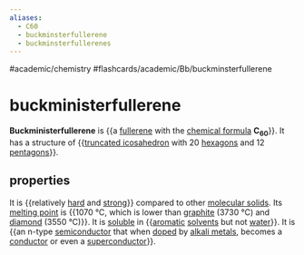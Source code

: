 ```yaml
---
aliases:
  - C60
  - buckminsterfullerene
  - buckminsterfullerenes
---
```


#academic/chemistry #flashcards/academic/Bb/buckminsterfullerene

# buckministerfullerene

__Buckministerfullerene__ is {{a [fullerene](fullerene.md) with the [chemical formula](chemical%20formula.md) __C<sub>60</sub>__}}. It has a structure of {{[truncated icosahedron](truncated%20icosahedron.md) with 20 [hexagons](hexagon.md) and 12 [pentagons](pentagon.md)}}. <!--SR:!2023-06-01,49,290!2023-05-26,36,230-->

## properties

It is {{relatively [hard](hardness.md) and [strong](strength%20of%20materials.md)}} compared to other [molecular solids](molecular%20solid.md). Its [melting point](melting%20point.md) is {{1070 °C, which is lower than [graphite](graphite.md) (3730 °C) and [diamond](diamond.md) (3550 °C)}}. It is [soluble](solubility.md) in {{[aromatic](aromaticity.md) [solvents](solvent.md) but not [water](water.md)}}. It is {{an n-type [semiconductor](semiconductor.md) that when [doped](doping%20(semiconductor).md) by [alkali metals](alkali%20metal.md), becomes a [conductor](electrical%20conductor.md) or even a [superconductor](superconductivity.md)}}. <!--SR:!2023-05-01,21,230!2023-06-24,55,250!2023-05-04,25,250!2023-05-07,28,250-->
